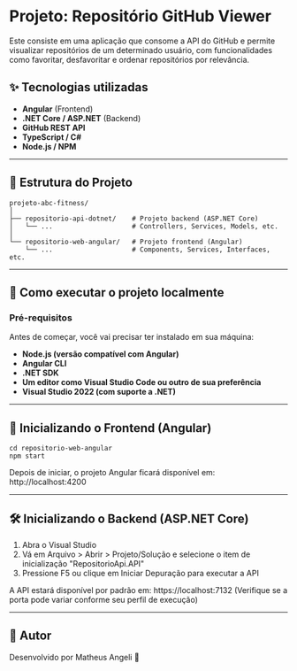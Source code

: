 # Projeto: Repositório GitHub Viewer

Este consiste em uma aplicação que consome a API do GitHub e permite visualizar repositórios de um determinado usuário, com funcionalidades como favoritar, desfavoritar e ordenar repositórios por relevância.

## ✨ Tecnologias utilizadas

- **Angular** (Frontend)
- **.NET Core / ASP.NET** (Backend)
- **GitHub REST API**
- **TypeScript / C#**
- **Node.js / NPM**

---

## 🧩 Estrutura do Projeto

```text
projeto-abc-fitness/
│
├── repositorio-api-dotnet/    # Projeto backend (ASP.NET Core)
│   └── ...                    # Controllers, Services, Models, etc.
│
└── repositorio-web-angular/   # Projeto frontend (Angular)
    └── ...                    # Components, Services, Interfaces, etc.
```

---

## 🚀 Como executar o projeto localmente
### Pré-requisitos
Antes de começar, você vai precisar ter instalado em sua máquina:

- **Node.js (versão compatível com Angular)**
- **Angular CLI**
- **.NET SDK**
- **Um editor como Visual Studio Code ou outro de sua preferência**
- **Visual Studio 2022 (com suporte a .NET)**

---

## 🔧 Inicializando o Frontend (Angular)

```text
cd repositorio-web-angular
npm start
```
Depois de iniciar, o projeto Angular ficará disponível em: http://localhost:4200

---

## 🛠 Inicializando o Backend (ASP.NET Core)

1. Abra o Visual Studio
2. Vá em Arquivo > Abrir > Projeto/Solução e selecione o item de inicialização "RepositorioApi.API"
3. Pressione F5 ou clique em Iniciar Depuração para executar a API

A API estará disponível por padrão em: https://localhost:7132
(Verifique se a porta pode variar conforme seu perfil de execução)

---

## 💼 Autor
Desenvolvido por Matheus Angeli 🚀

